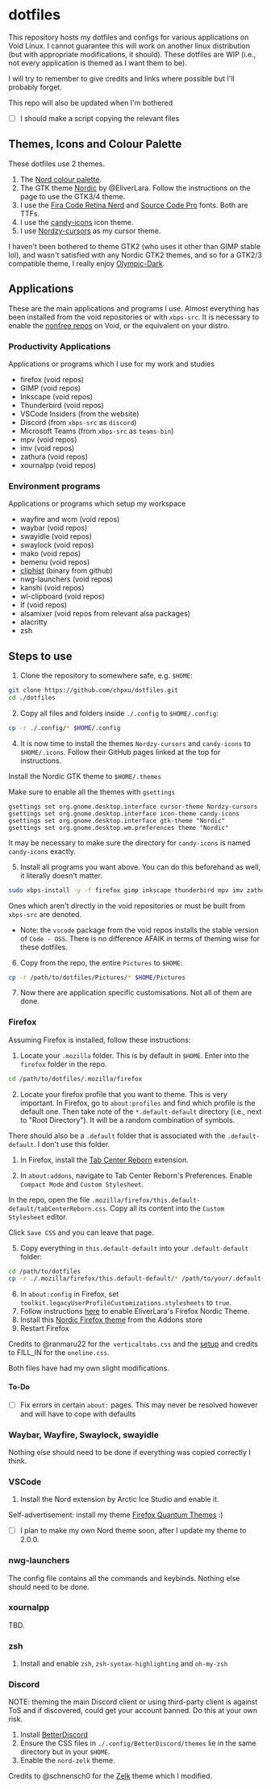 # dotfiles
This repository hosts my dotfiles and configs for various applications on Void Linux. I cannot guarantee this will work on another linux distribution (but with appropriate modifications, it should). These dotfiles are WIP (i.e., not every application is themed as I want them to be).

I will try to remember to give credits and links where possible but I'll probably forget.

This repo will also be updated when I'm bothered
- [ ] I should make a script copying the relevant files 
## Themes, Icons and Colour Palette
These dotfiles use 2 themes. 
1. The [Nord colour palette](https://nordtheme.com).
2. The GTK theme [Nordic](https://www.gnome-look.org/p/1267246/) by @EliverLara.
Follow the instructions on the page to use the GTK3/4 theme.
3. I use the [Fira Code Retina Nerd](https://github.com/ryanoasis/nerd-fonts/tree/master/patched-fonts/FiraCode) and [Source Code Pro](https://github.com/adobe-fonts/source-code-pro) fonts. Both are TTFs.
4. I use the [candy-icons](https://www.gnome-look.org/p/1305251/) icon theme.
5. I use [Nordzy-cursors](https://www.gnome-look.org/p/1571937) as my cursor theme.

I haven't been bothered to theme GTK2 (who uses it other than GIMP stable lol), and wasn't satisfied with any Nordic GTK2 themes, and so for a GTK2/3 compatible theme, I really enjoy [Olympic-Dark](https://www.gnome-look.org/p/1302313).

## Applications
These are the main applications and programs I use. Almost everything has been installed from the void repositories or with `xbps-src`. It is necessary to enable the [nonfree repos](https://docs.voidlinux.org/xbps/repositories/index.html) on Void, or the equivalent on your distro. 

### Productivity Applications
Applications or programs which I use for my work and studies
- firefox (void repos)
- GIMP (void repos)
- Inkscape (void repos)
- Thunderbird (void repos)
- VSCode Insiders (from the website)
- Discord (from `xbps-src` as `discord`)
- Microsoft Teams (from `xbps-src` as `teams-bin`)
- mpv (void repos)
- imv (void repos)
- zathura (void repos)
- xournalpp (void repos)
### Environment programs
Applications or programs which setup my workspace
- wayfire and wcm (void repos) 
- waybar (void repos)
- swayidle (void repos)
- swaylock (void repos)
- mako (void repos)
- bemenu (void repos)
- [cliphist](https://github.com/sentriz/cliphist/releases/) (binary from github)
- nwg-launchers (void repos)
- kanshi (void repos)
- wl-clipboard (void repos)
- lf (void repos)
- alsamixer (void repos from relevant alsa packages)
- alacritty
- zsh

## Steps to use
1. Clone the repository to somewhere safe, e.g. `$HOME`:
```sh
git clone https://github.com/chpxu/dotfiles.git
cd ./dotfiles
```

2. Copy all files and folders inside `./.config` to `$HOME/.config`:
```sh
cp -r ./.config/* $HOME/.config
```
4. It is now time to install the themes `Nordzy-cursors` and `candy-icons` to `$HOME/.icons`. Follow their GitHub pages linked at the top for instructions.

Install the Nordic GTK theme to `$HOME/.themes`

Make sure to enable all the themes with `gsettings`
```
gsettings set org.gnome.desktop.interface cursor-theme Nordzy-cursors
gsettings set org.gnome.desktop.interface icon-theme candy-icons
gsettings set org.gnome.desktop.interface gtk-theme "Nordic"
gsettings set org.gnome.desktop.wm.preferences theme "Nordic"
```
It may be necessary to make sure the directory for `candy-icons` is named `candy-icons` exactly.

5. Install all programs you want above. You can do this beforehand as well, it literally doesn't matter.
```sh
sudo xbps-install -y -f firefox gimp inkscape thunderbird mpv imv zathura wayfire wcm waybar swayidle swaylock mako bemenu nwg-launchers kanshi wl-clipboard lf alsa alsa-tools
```
Ones which aren't directly in the void repositories or must be built from `xbps-src` are denoted.
  - Note: the `vscode` package from the void repos installs the stable version of `Code - OSS`. There is no difference AFAIK in terms of theming wise for these dotfiles.
6. Copy from the repo, the entire `Pictures` to `$HOME`:
```sh
cp -r /path/to/dotfiles/Pictures/* $HOME/Pictures
```
7. Now there are application specific customisations. Not all of them are done.

### Firefox
Assuming Firefox is installed, follow these instructions:
1. Locate your `.mozilla` folder. This is by default in `$HOME`. Enter into the `firefox`  folder in the repo.
```sh
cd /path/to/dotfiles/.mozilla/firefox
```
2. Locate your firefox profile that you want to theme. This is very important. In Firefox, go to `about:profiles` and find which profile is the default one. Then take note of the `*.default-default` directory (i.e., next to "Root Directory"). It will be a random combination of symbols.

There should also be a `.default` folder that is associated with the `.default-default`. I don't use this folder.

1. In Firefox, install the [Tab Center Reborn](https://addons.mozilla.org/en-GB/firefox/addon/tabcenter-reborn/) extension.

2. In `about:addons`, navigate to Tab Center Reborn's Preferences. Enable `Compact Mode` and `Custom Stylesheet`.

In the repo, open the file `.mozilla/firefox/this.default-default/tabCenterReborn.css`. Copy all its content into the `Custom Stylesheet` editor.

Click `Save CSS` and you can leave that page.

5. Copy everything in `this.default-default` into your `.default-default` folder:
```sh
cd /path/to/dotfiles
cp -r ./.mozilla/firefox/this.default-default/* /path/to/your/.default-default
```
6. In `about:config` in Firefox, set `toolkit.legacyUserProfileCustomizations.stylesheets` to `true`.
7. Follow instructions [here](https://github.com/EliverLara/firefox-nordic-theme) to enable EliverLara's Firefox Nordic Theme.
8. Install this [Nordic Firefox theme](https://addons.mozilla.org/en-US/firefox/addon/nord-polar-night-theme/) from the Addons store
9. Restart Firefox

Credits to @ranmaru22 for the` verticaltabs.css` and the [setup](https://github.com/ranmaru22/firefox-vertical-tabs) and credits to  FILL_IN for the `oneline.css`.

Both files have had my own slight modifications.

#### To-Do
- [ ] Fix errors in certain `about:` pages. This may never be resolved however and will have to cope with defaults
### Waybar, Wayfire, Swaylock, swayidle
Nothing else should need to be done if everything was copied correctly I think. 
<!-- ### swaylock
### swayidle -->
### VSCode
1. Install the Nord extension by Arctic Ice Studio and enable it.

Self-advertisement: install my theme [Firefox Quantum Themes](https://marketplace.visualstudio.com/items?itemName=beastdestroyer.firefox-quantum-themes) :)

- [ ] I plan to make my own Nord theme soon, after I update my theme to 2.0.0.
### nwg-launchers
The config file contains all the commands and keybinds. Nothing else should need to be done.
### xournalpp
TBD.

### zsh
1. Install and enable `zsh`, `zsh-syntax-highlighting` and `oh-my-zsh`
### Discord
NOTE: theming the main Discord client or using third-party client is against ToS and if discovered, could get your account banned. Do this at your own risk.

1. Install [BetterDiscord](https://betterdiscord.app/)
2. Ensure the CSS files in `./.config/BetterDiscord/themes` lie in the same directory but in your `$HOME`. 
3. Enable the `nord-zelk` theme.

Credits to @schnensch0 for the [Zelk](https://github.com/schnensch0/zelk) theme which I modified.